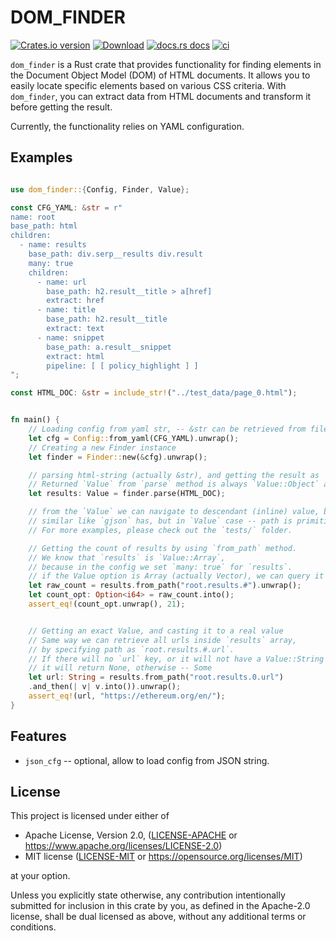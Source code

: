 
# DOM_FINDER

[![Crates.io version](https://img.shields.io/crates/v/dom_finder.svg?style=flat)](https://crates.io/crates/dom_finder)
[![Download](https://img.shields.io/crates/d/dom_finder.svg?style=flat)](https://crates.io/crates/dom_finder)
[![docs.rs docs](https://img.shields.io/badge/docs-latest-blue.svg?style=flat)](https://docs.rs/dom_finder)
[![ci](https://github.com/niklak/dom_finder/actions/workflows/rust.yml/badge.svg)](https://github.com/niklak/dom_finder/actions/workflows/rust.yml)

`dom_finder` is a Rust crate that provides functionality for finding elements in the Document Object Model (DOM) of HTML documents. 
It allows you to easily locate specific elements based on various CSS criteria. 
With `dom_finder`, you can extract data from HTML documents and transform it before getting the result.

Currently, the functionality relies on YAML configuration.


## Examples


```rust

use dom_finder::{Config, Finder, Value};

const CFG_YAML: &str = r"
name: root
base_path: html
children:
  - name: results
    base_path: div.serp__results div.result
    many: true
    children:
      - name: url
        base_path: h2.result__title > a[href]
        extract: href
      - name: title
        base_path: h2.result__title
        extract: text
      - name: snippet
        base_path: a.result__snippet
        extract: html
        pipeline: [ [ policy_highlight ] ]
";

const HTML_DOC: &str = include_str!("../test_data/page_0.html");


fn main() {
    // Loading config from yaml str, -- &str can be retrieved from file or buffer,
    let cfg = Config::from_yaml(CFG_YAML).unwrap();
    // Creating a new Finder instance
    let finder = Finder::new(&cfg).unwrap();

    // parsing html-string (actually &str), and getting the result as `Value`.
    // Returned `Value` from `parse` method is always `Value::Object` and it has only one key (String).
    let results: Value = finder.parse(HTML_DOC);

    // from the `Value` we can navigate to descendant (inline) value, by path,
    // similar like `gjson` has, but in `Value` case -- path is primitive.
    // For more examples, please check out the `tests/` folder.

    // Getting the count of results by using `from_path` method.
    // We know that `results` is `Value::Array`, 
    // because in the config we set `many: true` for `results`.
    // if the Value option is Array (actually Vector), we can query it by: # or a (positive) number.
    let raw_count = results.from_path("root.results.#").unwrap();
    let count_opt: Option<i64> = raw_count.into();
    assert_eq!(count_opt.unwrap(), 21);


    // Getting an exact Value, and casting it to a real value
    // Same way we can retrieve all urls inside `results` array, 
    // by specifying path as `root.results.#.url`.
    // If there will no `url` key, or it will not have a Value::String type, 
    // it will return None, otherwise -- Some
    let url: String = results.from_path("root.results.0.url")
    .and_then(| v| v.into()).unwrap();
    assert_eq!(url, "https://ethereum.org/en/"); 
}
```

## Features

- `json_cfg` -- optional, allow to load config from JSON string.

## License

This project is licensed under either of

 * Apache License, Version 2.0, ([LICENSE-APACHE](LICENSE-APACHE) or
   https://www.apache.org/licenses/LICENSE-2.0)
 * MIT license ([LICENSE-MIT](LICENSE-MIT) or
   https://opensource.org/licenses/MIT)

at your option.

 Unless you explicitly state otherwise, any contribution intentionally submitted for inclusion in this crate by you, as defined in the Apache-2.0 license, shall be dual licensed as above, without any additional terms or conditions.